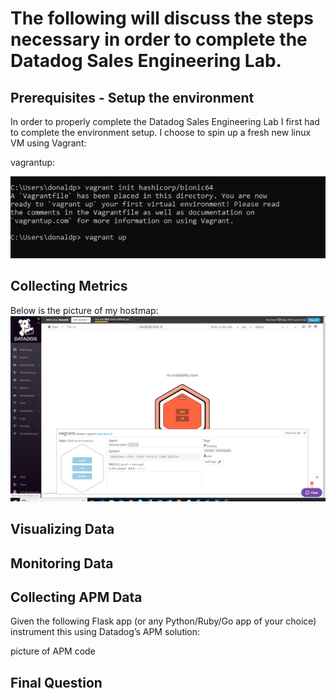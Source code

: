 # The following will discuss the steps necessary in order to complete the Datadog Sales Engineering Lab.

## Prerequisites - Setup the environment
In order to properly complete the Datadog Sales Engineering Lab I first had to complete the environment setup. I choose to spin up a fresh new linux VM using Vagrant:

vagrantup:

![Hostmap](https://github.com/donp123/donp123/blob/master/vagrantup.png)

## Collecting Metrics 

Below is the picture of my hostmap:
![Hostmap](https://github.com/donp123/donp123/blob/master/hostmap.png)



## Visualizing Data


## Monitoring Data


## Collecting APM Data
Given the following Flask app (or any Python/Ruby/Go app of your choice) instrument this using Datadog’s APM solution:

picture of APM code

## Final Question






